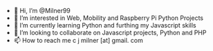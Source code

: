 - 👋 Hi, I’m @Milner99
- 👀 I’m interested in Web, Mobility and Raspberry Pi Python Projects
- 🌱 I’m currently learning Python and furthing my Javascript skills
- 💞️ I’m looking to collaborate on Javascript projects, Python and PHP
- 📫 How to reach me c j milner [at] gmail. com

<!---
Milner99/Milner99 is a ✨ special ✨ repository because its `README.md` (this file) appears on your GitHub profile.
You can click the Preview link to take a look at your changes.
--->
